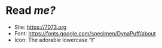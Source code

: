 # Read _me?_

- Site: https://7073.org
- Font: https://fonts.google.com/specimen/DynaPuff/about
- Icon: The adorable lowercase “t”
